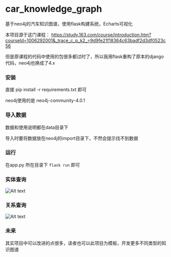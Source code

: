 # car_knowledge_graph
基于neo4j的汽车知识图谱，使用flask构建系统，Echarts可视化

本项目源于这门课程： https://study.163.com/course/introduction.htm?courseId=1006292001&_trace_c_p_k2_=9d9fe21f18364c63badf2d3df0523c56

但是原课程的代码中使用的包很多都过时了，所以我用flask重构了原本的django代码，neo4j也换成了4.x

### 安装

直接 pip install -r requirements.txt 即可

neo4j使用的是 neo4j-community-4.0.1 

### 导入数据

数据和使用说明都在data目录下

导入时要将数据放在neo4j的import目录下，不然会提示找不到数据

### 运行

在app.py 所在目录下 `flask run` 即可

### 实体查询

![Alt text](https://github.com/luxuantao/car_knowledge_graph/blob/master/img/entity.png)

### 关系查询

![Alt text](https://github.com/luxuantao/car_knowledge_graph/blob/master/img/relation.png)

### 未来

其实项目中可以改进的点很多，读者也可以此项目为模板，开发更多不同类型的知识图谱